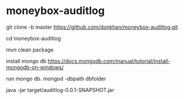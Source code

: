 ﻿# moneybox-auditlog


git clone -b master https://github.com/donkhan/moneybox-auditlog.git

cd moneybox-auditlog

mvn clean package

install mongo db https://docs.mongodb.com/manual/tutorial/install-mongodb-on-windows/

run mongo db. mongod -dbpath dbfolder

java -jar target/auditlog-0.0.1-SNAPSHOT.jar
